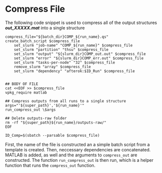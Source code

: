 # Compress File
The following code snippet is used to compress all of the output structures ***out_XXXXX.mat*** into a 
single structure
```
compress_file="${batch_dir}COMP_${run_name}.qs"
create_batch_script $compress_file
	set_slurm "job-name" "COMP_${run_name}" $compress_file
	set_slurm "partition" "thsu" $compress_file
	set_slurm "output" "${slurm_dir}COMP_out.out" $compress_file
	set_slurm "error" "${slurm_dir}COMP_err.out" $compress_file
	set_slurm "tasks-per-node" "32" $compress_file
	remove_slurm "array" $compress_file
	set_slurm "dependency" "afterok:$ID_Run" $compress_file


## BODY OF FILE
cat <<EOF >> $compress_file
vpkg_require matlab

## Compress outputs from all runs to a single structure
args="'${super_path}','${run_name}'"
run_compress_out \$args

## Delete outputs-raw folder
rm -rf "${super_path}${run_name}/outputs-raw/"
EOF

ID_Comp=$(sbatch --parsable $compress_file)
```

First, the name of the file is constructed an a simple batch script from a template is created. 
Then, neccessary dependencies are concatenated. MATLAB is added, as well and the arguments to `compress_out`
are constructed. The function `run_compress_out` is then run, which is a helper function that runs the 
`compress_out` function.